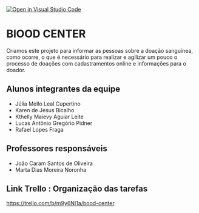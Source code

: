 [![Open in Visual Studio Code](https://classroom.github.com/assets/open-in-vscode-c66648af7eb3fe8bc4f294546bfd86ef473780cde1dea487d3c4ff354943c9ae.svg)](https://classroom.github.com/online_ide?assignment_repo_id=7737712&assignment_repo_type=AssignmentRepo)
# BlOOD CENTER
Criamos este projeto para informar as pessoas sobre a doação sanguínea, como ocorre, o que é necessário para realizar e agilizar um pouco o processo de doações com cadastramentos online e informações para o doador.


## Alunos integrantes da equipe

* Júlia Mello Leal Cupertino
* Karen de Jesus Bicalho
* Kthelly Maievy Aguiar Leite
* Lucas Antônio Gregório Pidner
* Rafael Lopes Fraga

## Professores responsáveis

* João Caram Santos de Oliveira 
* Marta Dias Moreira Noronha

## Link Trello : Organização das tarefas

  https://trello.com/b/m9y6NI1a/bood-center
